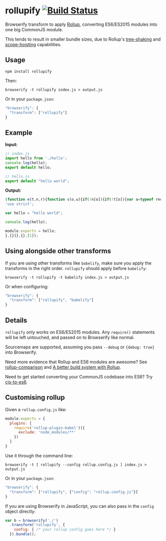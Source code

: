 rollupify [![Build Status](https://travis-ci.org/nolanlawson/rollupify.svg?branch=master)](https://travis-ci.org/nolanlawson/rollupify)
====

Browserify transform to apply [Rollup](http://rollupjs.org/), converting ES6/ES2015 modules
into one big CommonJS module.

This tends to result in smaller bundle sizes, due to Rollup's [tree-shaking](http://www.2ality.com/2015/12/webpack-tree-shaking.html) and
[scope-hoisting](https://github.com/substack/node-browserify/issues/1379#issuecomment-183383199) capabilities.

Usage
---

    npm install rollupify

Then:

    browserify -t rollupify index.js > output.js

Or in your `package.json`:

```js
"browserify": {
  "transform": ["rollupify"]
}
```

Example
---

**Input:**

```js
// index.js
import hello from './hello';
console.log(hello);
export default hello;
```

```js
// hello.js
export default "hello world";
```

**Output:**

```js
(function e(t,n,r){function s(o,u){if(!n[o]){if(!t[o]){var a=typeof require=="function"&&require;if(!u&&a)return a(o,!0);if(i)return i(o,!0);var f=new Error("Cannot find module '"+o+"'");throw f.code="MODULE_NOT_FOUND",f}var l=n[o]={exports:{}};t[o][0].call(l.exports,function(e){var n=t[o][1][e];return s(n?n:e)},l,l.exports,e,t,n,r)}return n[o].exports}var i=typeof require=="function"&&require;for(var o=0;o<r.length;o++)s(r[o]);return s})({1:[function(require,module,exports){
'use strict';

var hello = "hello world";

console.log(hello);

module.exports = hello;
},{}]},{},[1]);
```

Using alongside other transforms
----

If you are using other transforms like `babelify`, make sure you apply
the transforms in the right order. `rollupify` should apply before `babelify`:

    browserify -t rollupify -t babelify index.js > output.js

Or when configuring:

```js
"browserify": {
  "transform": ["rollupify", "babelify"]
}
```

Details
----

`rollupify` only works on ES6/ES2015 modules. Any `require()` statements will
be left untouched, and passed on to Browserify like normal.

Sourcemaps are supported, assuming you pass `--debug` or `{debug: true}`
into Browserify.

Need more evidence that Rollup and ES6 modules are awesome? See [rollup-comparison](https://github.com/nolanlawson/rollup-comparison)
and [A better build system with Rollup](http://pouchdb.com/2016/01/13/pouchdb-5.2.0-a-better-build-system-with-rollup.html).

Need to get started converting your CommonJS codebase into ES6? Try [cjs-to-es6](https://github.com/nolanlawson/cjs-to-es6).

Customising rollup
----

Given a `rollup.config.js` like:

```js
module.exports = {
  plugins: [
    require('rollup-plugin-babel')({
      exclude: 'node_modules/**'
    })
  ]
}
```

Use it through the command line:

    browserify -t [ rollupify --config rollup.config.js ] index.js > output.js

Or in your `package.json`:

```js
"browserify": {
  "transform": ["rollupify", {"config": "rollup.config.js"}]
}
```

If you are using Browserify in JavaScript, you can also pass in the `config` object directly:

```js
var b = browserify('./')
  .transform('rollupify', {
    config: { /* your rollup config goes here */ }
  }).bundle();
```
